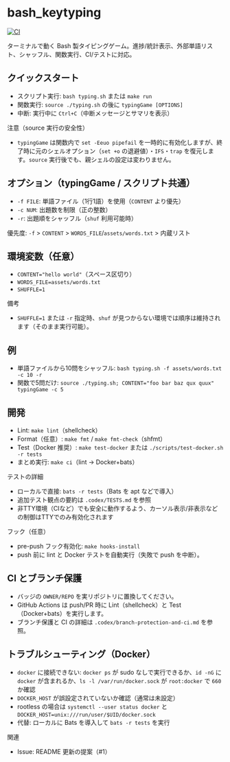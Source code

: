 # bash_keytyping

[![CI](https://github.com/akasataikisiti/bash_typingGame/actions/workflows/ci.yml/badge.svg)](https://github.com/akasataikisiti/bash_typingGame/actions/workflows/ci.yml)

ターミナルで動く Bash 製タイピングゲーム。進捗/統計表示、外部単語リスト、シャッフル、関数実行、CI/テストに対応。

## クイックスタート
- スクリプト実行: `bash typing.sh` または `make run`
- 関数実行: `source ./typing.sh` の後に `typingGame [OPTIONS]`
- 中断: 実行中に `Ctrl+C`（中断メッセージとサマリを表示）

注意（source 実行の安全性）
- `typingGame` は関数内で `set -Eeuo pipefail` を一時的に有効化しますが、終了時に元のシェルオプション（`set +o` の退避値）・`IFS`・`trap` を復元します。`source` 実行後でも、親シェルの設定は変わりません。

## オプション（typingGame / スクリプト共通）
- `-f FILE`: 単語ファイル（1行1語）を使用（`CONTENT` より優先）
- `-c NUM`: 出題数を制限（正の整数）
- `-r`: 出題順をシャッフル（`shuf` 利用可能時）

優先度: `-f` > `CONTENT` > `WORDS_FILE`/`assets/words.txt` > 内蔵リスト

## 環境変数（任意）
- `CONTENT="hello world"`（スペース区切り）
- `WORDS_FILE=assets/words.txt`
- `SHUFFLE=1`

備考
- `SHUFFLE=1` または `-r` 指定時、`shuf` が見つからない環境では順序は維持されます（そのまま実行可能）。

## 例
- 単語ファイルから10問をシャッフル: `bash typing.sh -f assets/words.txt -c 10 -r`
- 関数で5問だけ: `source ./typing.sh; CONTENT="foo bar baz qux quux" typingGame -c 5`

## 開発
- Lint: `make lint`（shellcheck）
- Format（任意）: `make fmt` / `make fmt-check`（shfmt）
- Test（Docker 推奨）: `make test-docker` または `./scripts/test-docker.sh -r tests`
- まとめ実行: `make ci`（lint → Docker+bats）

テストの詳細
- ローカルで直接: `bats -r tests`（Bats を apt などで導入）
- 追加テスト観点の要約は `.codex/TESTS.md` を参照
- 非TTY環境（CIなど）でも安全に動作するよう、カーソル表示/非表示などの制御はTTYでのみ有効化されます

フック（任意）
- pre-push フック有効化: `make hooks-install`
- push 前に lint と Docker テストを自動実行（失敗で push を中断）。

## CI とブランチ保護
- バッジの `OWNER/REPO` を実リポジトリに置換してください。
- GitHub Actions は push/PR 時に Lint（shellcheck）と Test（Docker+bats）を実行します。
- ブランチ保護と CI の詳細は `.codex/branch-protection-and-ci.md` を参照。

## トラブルシューティング（Docker）
- `docker` に接続できない: `docker ps` が sudo なしで実行できるか、`id -nG` に `docker` が含まれるか、`ls -l /var/run/docker.sock` が `root:docker` で `660` か確認
- `DOCKER_HOST` が誤設定されていないか確認（通常は未設定）
- rootless の場合は `systemctl --user status docker` と `DOCKER_HOST=unix:///run/user/$UID/docker.sock`
- 代替: ローカルに Bats を導入して `bats -r tests` を実行

関連
- Issue: README 更新の提案（#1）
